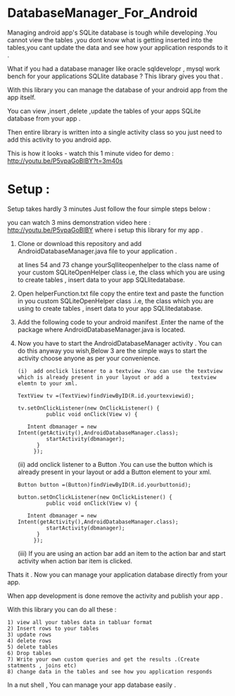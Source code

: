 DatabaseManager_For_Android
===========================

Managing android app's SQLite database is tough while developing .You cannot view the tables ,you dont know what is getting inserted into the tables,you cant update the data and see how your application responds to it .

What if you had a database manager like oracle sqldevelopr , mysql work bench for your applications SQLlite database ? This library gives you that .

With this library you can manage the database of your android app from the app itself. 

You can view ,insert ,delete ,update the tables of your apps SQLite database from your app .

Then entire library is written into a single activity class so you just need to add this activity to you android app.

This is how it looks - watch this 1 minute video for demo : http://youtu.be/P5vpaGoBlBY?t=3m40s

Setup :
======

Setup takes hardly 3 minutes Just follow the four simple steps below : 

you can watch 3 mins demonstration video here : http://youtu.be/P5vpaGoBlBY where i setup this library for my app .

	
1) Clone or download this repository and add AndroidDatabaseManager.java file to your application .

   at lines 54 and 73 change yourSqlliteopenhelper to the class name of your custom SQLiteOpenHelper class i.e, the          class which you are using to create tables , insert data to your app SQLlitedatabase.


2) Open helperFunction.txt file copy the entire text and paste the function in you custom SQLiteOpenHelper class .i.e, the    class which you are using to create tables , insert data to your app SQLlitedatabase.

3) Add the following code to your android manifest .Enter the name of the package where AndroidDatabaseManager.java is located.

    <activity android:name="yourpackagename.AndroidDatabaseManager"  />

4) Now you have to start the AndroidDatabaseManager activity . You can do this anyway you wish,Below 3 are the simple ways
   to start the activity choose anyone as per your convenience.
   
       (i)  add onclick listener to a textview .You can use the textview which is already present in your layout or add a 	    textview elemtn to your xml.
    	
	   TextView tv =(TextView)findViewByID(R.id.yourtexviewid);
	    	
	   tv.setOnClickListener(new OnClickListener() {
				public void onClick(View v) {
	
	      Intent dbmanager = new Intent(getActivity(),AndroidDatabaseManager.class);
				startActivity(dbmanager);
	         }
			});
	(ii) add onclick listener to a Button .You can use the button which is already present in your layout or  add a 			Button element to your xml.
    	
	   Button button =(Button)findViewByID(R.id.yourbuttonid);
	    	
	   button.setOnClickListener(new OnClickListener() {
				public void onClick(View v) {
	
	      Intent dbmanager = new Intent(getActivity(),AndroidDatabaseManager.class);
				startActivity(dbmanager);
	         }
			});
	
	(iii) If you are using an action bar add an item  to the action bar and start activity when action bar item is 			       clicked.
	 
Thats it . Now you can manage your application database directly from your app.

When app development is done remove the activity and publish your app .

With this library you can do all these :

	1) view all your tables data in tabluar format
	2) Insert rows to your tables
	3) update rows
	4) delete rows
	5) delete tables
	6) Drop tables
	7) Write your own custom queries and get the results .(Create statments , joins etc)
	8) change data in the tables and see how you application responds

In a nut shell , You can manage your app database easily . 



